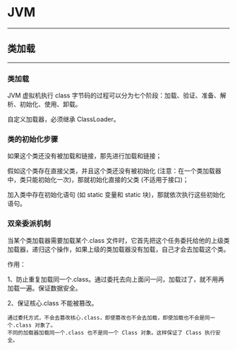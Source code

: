 # JVM

---

## 类加载

---

### 类加载

JVM 虚拟机执行 class 字节码的过程可以分为七个阶段：加载、验证、准备、解析、初始化、使用、卸载。

自定义加载器，必须继承 ClassLoader。

### 类的初始化步骤

如果这个类还没有被加载和链接，那先进行加载和链接；

假如这个类存在直接父类，并且这个类还没有被初始化 (注意：在一个类加载器中，类只能初始化一次)，那就初始化直接的父类 (不适用于接口)；

加入类中存在初始化语句 (如 static 变量和 static 块)，那就依次执行这些初始化语句。

### 双亲委派机制

当某个类加载器需要加载某个.class 文件时，它首先把这个任务委托给他的上级类加载器，递归这个操作，如果上级的类加载器没有加载，自己才会去加载这个类。

作用：

1、防止重复加载同一个.class。通过委托去向上面问一问，加载过了，就不用再加载一遍。保证数据安全。

2、保证核心.class 不能被篡改。

    通过委托方式，不会去篡改核心.class，即使篡改也不会去加载，即使加载也不会是同一个.class 对象了。
    不同的加载器加载同一个.class 也不是同一个 Class 对象。这样保证了 Class 执行安全。

